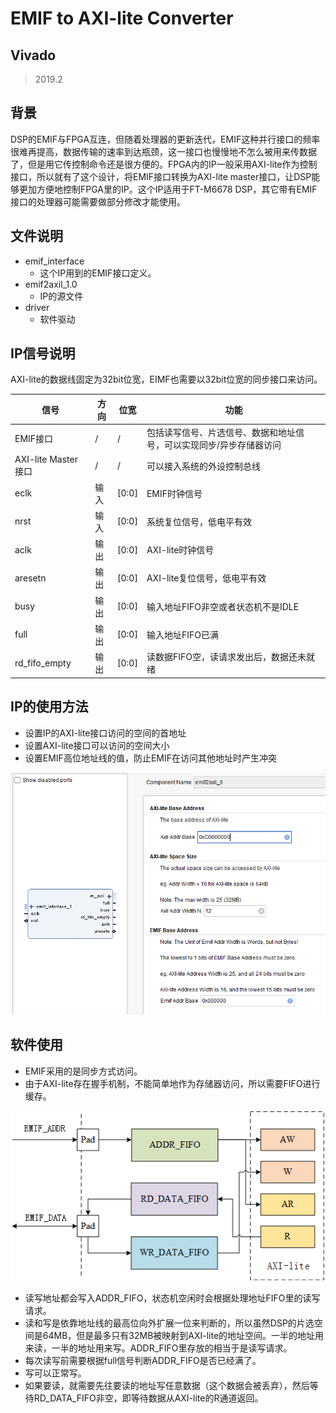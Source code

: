 # EMIF to AXI-lite Converter

## Vivado

> 2019.2

## 背景

DSP的EMIF与FPGA互连，但随着处理器的更新迭代，EMIF这种并行接口的频率很难再提高，数据传输的速率到达瓶颈，这一接口也慢慢地不怎么被用来传数据了，但是用它传控制命令还是很方便的。FPGA内的IP一般采用AXI-lite作为控制接口，所以就有了这个设计，将EMIF接口转换为AXI-lite master接口，让DSP能够更加方便地控制FPGA里的IP。这个IP适用于FT-M6678 DSP，其它带有EMIF接口的处理器可能需要做部分修改才能使用。

## 文件说明

- emif_interface
  - 这个IP用到的EMIF接口定义。
- emif2axil_1.0
  - IP的源文件
- driver
  - 软件驱动

## IP信号说明

AXI-lite的数据线固定为32bit位宽，EIMF也需要以32bit位宽的同步接口来访问。

|信号|方向|位宽|功能|
|--|--|--|--|
|EMIF接口|/|/|包括读写信号、片选信号、数据和地址信号，可以实现同步/异步存储器访问|
|AXI-lite Master 接口|/ |/|可以接入系统的外设控制总线|
|eclk|输入|[0:0]|EMIF时钟信号|
|nrst|输入|[0:0]|系统复位信号，低电平有效|
|aclk|输出|[0:0]|AXI-lite时钟信号|
|aresetn|输出|[0:0]|AXI-lite复位信号，低电平有效|
|busy|输出|[0:0]|输入地址FIFO非空或者状态机不是IDLE|
|full|输出|[0:0]|输入地址FIFO已满|
|rd_fifo_empty|输出|[0:0]|读数据FIFO空，读请求发出后，数据还未就绪|

## IP的使用方法

- 设置IP的AXI-lite接口访问的空间的首地址
- 设置AXI-lite接口可以访问的空间大小
- 设置EMIF高位地址线的值，防止EMIF在访问其他地址时产生冲突

![image](README/2023-02-18-20-46-14.png)

## 软件使用

- EMIF采用的是同步方式访问。
- 由于AXI-lite存在握手机制，不能简单地作为存储器访问，所以需要FIFO进行缓存。

![image](README/2023-02-18-21-05-47.png)

- 读写地址都会写入ADDR_FIFO，状态机空闲时会根据处理地址FIFO里的读写请求。
- 读和写是依靠地址线的最高位向外扩展一位来判断的，所以虽然DSP的片选空间是64MB，但是最多只有32MB被映射到AXI-lite的地址空间。一半的地址用来读，一半的地址用来写。ADDR_FIFO里存放的相当于是读写请求。
- 每次读写前需要根据full信号判断ADDR_FIFO是否已经满了。
- 写可以正常写。
- 如果要读，就需要先往要读的地址写任意数据（这个数据会被丢弃），然后等待RD_DATA_FIFO非空，即等待数据从AXI-lite的R通道返回。
